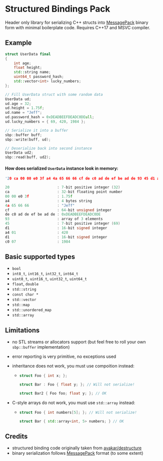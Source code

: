 # Structured Bindings Pack
Header only library for serializing C++ structs into [MessagePack](https://github.com/msgpack/msgpack/blob/master/spec.md) binary form with minimal boilerplate code. Requires C++17 and MSVC compiler.

## Example
```cpp
struct UserData final
{
	int age;
	float height;
	std::string name;
	uint64_t password_hash;
	std::vector<int> lucky_numbers;
};

// Fill UserData struct with some random data
UserData ud;
ud.age = 32;
ud.height = 1.75f;
ud.name = "Jeff";
ud.password_hash = 0xDEADBEEFDEADC0DEull;
ud.lucky_numbers = { 69, 420, 1984 };

// Serialize it into a buffer
sbp::buffer buff;
sbp::write(buff, ud);

// Deserialize back into second instance
UserData ud2;
sbp::read(buff, ud2);
```

#### How does serialized `UserData` instance look in memory:
```cpp
'20 ca 00 00 e0 3f a4 4a 65 66 66 cf de c0 ad de ef be ad de 93 45 d1 a4 01 d1 c0 07'

20                      : 7-bit positive integer (32)
ca                      : 32-bit floating point number
00 00 e0 3f             : 1.75f
a4                      : 4 bytes string
4a 65 66 66             : "Jeff"
cf                      : 64-bit unsigned integer
de c0 ad de ef be ad de : 0xDEADBEEFDEADC0DE
93                      : array of 3 elements
45                      : 7-bit positive integer (69)
d1                      : 16-bit signed integer
a4 01                   : 420
d1                      : 16-bit signed integer
c0 07                   : 1984
```

## Basic supported types
- `bool`
- `int8_t`, `int16_t`, `int32_t`, `int64_t`
- `uint8_t`, `uint16_t`, `uint32_t`, `uint64_t`
- `float`, `double`
- `std::string`
- `const char *`
- `std::vector`
- `std::map`
- `std::unordered_map`
- `std::array`

## Limitations
- no STL streams or allocators support (but feel free to roll your own `sbp::buffer` implementation)
- error reporting is very primitive, no exceptions used
- inheritance does not work, you must use compoition instead:
  - ```cpp
	struct Foo { int x; };

	struct Bar : Foo { float y; }; // Will not serialize!

	struct Bar2 { Foo foo; float y; }; // OK
    ```

- C-style arrays do not work, you must use `std::array` instead:
  - ```cpp
	struct Foo { int numbers[5]; }; // Will not serialize!

	struct Bar { std::array<int, 5> numbers; } // OK
    ```

## Credits
- structured binding code originally taken from [avakar/destructure](https://github.com/avakar/destructure)
- binary serialization follows [MessagePack](https://github.com/msgpack/msgpack/blob/master/spec.md) format (to some extent)
